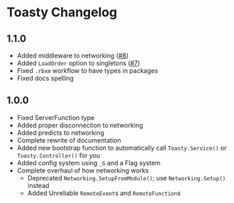 # Toasty Changelog

## 1.1.0

* Added middleware to networking ([#8])
* Added `LoadOrder` option to singletons ([#7])
* Fixed `.rbxm` workflow to have types in packages
* Fixed docs spelling

[#8]: https://github.com/Its-a-bit-random/Toasty/pull/8
[#7]: https://github.com/Its-a-bit-random/Toasty/pull/7

## 1.0.0

* Fixed ServerFunction type
* Added proper disconnection to networking
* Added predicts to networking
* Complete rewrite of documentation
* Added new bootstrap function to automatically call `Toasty.Service()` or `Toasty.Controller()` for you
* Added config system using `_G` and a Flag system
* Complete overhaul of how networking works
	* Deprecated `Networking.SetupFromModule()`; use `Networking.Setup()` instead
	* Added Unreliable `RemoteEvent`s and `RemoteFunction`s